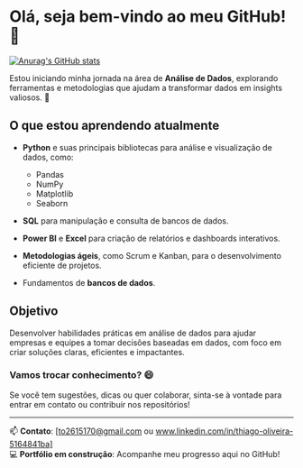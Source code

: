 # Olá, seja bem-vindo ao meu GitHub! 👋


[![Anurag's GitHub stats](https://github-readme-stats.vercel.app/api?username=ThiAgo2003466&show_icons=true)](https://github.com/anuraghazra/github-readme-stats)


Estou iniciando minha jornada na área de **Análise de Dados**, explorando ferramentas e metodologias que ajudam a transformar dados em insights valiosos. 🚀

## O que estou aprendendo atualmente
- **Python** e suas principais bibliotecas para análise e visualização de dados, como:
  - Pandas
  - NumPy
  - Matplotlib
  - Seaborn
    
- **SQL** para manipulação e consulta de bancos de dados.
- **Power BI** e **Excel** para criação de relatórios e dashboards interativos.
- **Metodologias ágeis**, como Scrum e Kanban, para o desenvolvimento eficiente de projetos.
- Fundamentos de **bancos de dados**.

## Objetivo
Desenvolver habilidades práticas em análise de dados para ajudar empresas e equipes a tomar decisões baseadas em dados, com foco em criar soluções claras, eficientes e impactantes.

### Vamos trocar conhecimento? 😄
Se você tem sugestões, dicas ou quer colaborar, sinta-se à vontade para entrar em contato ou contribuir nos repositórios!

---
📫 **Contato**: [to2615170@gmail.com ou www.linkedin.com/in/thiago-oliveira-5164841ba]  
💻 **Portfólio em construção**: Acompanhe meu progresso aqui no GitHub!

<!---
tHIGAS0000/tHIGAS0000 is a ✨ special ✨ repository because its `README.md` (this file) appears on your GitHub profile.
You can click the Preview link to take 
private static final int COM ARESTA = 1 private static final int SEM ARESTA=0;
private final int numVertices:
private int numArestas; private int[][] matrizAdj,
public GrafoMatriz Adj(int numVertices) ( this.numVertices = numvertices:
this.matrizAdj new int[numVertices][numVertices);
public void adicionarArestalint orig, int dest) { if (this matrizAdj[ong][dest] SEM ARESTA) this matrizAdj[orig][dest] =COM_ARESTA this.numArestas
)
public int getNumVertices() (
return this.numVertices:
)
public int getNumÄrestas() (
return this numArestas:
public void adicionarArestaPonderadalint orig, int dest, int valor) (
CA digo a ser implementado
public int obterCusto Caminho(int[] caminhol
CA'digo a ser implementado
